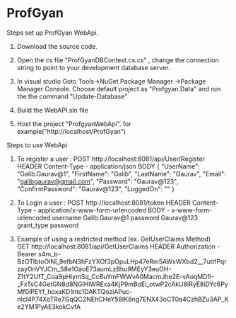 # ProfGyan

Steps set up ProfGyan WebApi.

1) Download the source code.
2) Open the cs file "ProfGyanDBContext.cs.cs" , change the connection string to point 
	to your development database server.
3) In visual studio Goto Tools->NuGet Package Manager ->Package Manager Console.
	Choose default project as "Profgyan.Data" and run the the command "Update-Database" 


4) Build the WebAPI.sln file

5) Host the project "ProfgyanWebApi". for example("http://localhost/ProfGyan")

Steps to use WebApi

1) To register a user :
	POST http://localhost:8081/api/User/Register
	HEADER 
		Content-Type - application/json
	BODY
		{
		  "UserName": "Galib.Gaurav@1",
		  "FirstName": "Galib",
		  "LastName": "Gaurav",
		  "Email": "galibgaurav@gmail.com",
		  "Password": "Gaurav@123",
		  "ConfirmPassword": "Gaurav@123",
		  "LoggedOn": ""
		}
2) To Login a user :
	POST http://localhost:8081/token
	HEADER
		Content-Type - application/x-www-form-urlencoded
	BODY - x-www-form-urlencoded
		   username Galib.Gaurav@1
		   password Gaurav@123
		   grant_type password
		   
3) Example of using a restricted method (ex. GetUserClaims Method)		   
	GET http://localhost:8081/api/GetUserClaims
	HEADER
		Authorization -  Bearer s4m_b-BzOTlbtoOlNI_9efbN3hFzYXOf3pOpuLHp47eRm5AWxWXbd2__7uttfPqrzayOnVYJCm_S8e1OaoE73aumLzBhu9MEyY3euOH-Z1tY2UfT_Coa9pHiymSq_CcBuYmFWWvA0MacmJhe2E-vAoqMD1I-_FxTsC4GetGN8d8NGlHlWRExa4KjP9mBoEi_otwP2cAkU8iRyE8iDYc6PyMf0iPEYf_hoxaKD1ntc1DAKTQoziAPuc-nIcl4P74XoTRe7GqQC2NEhCHeY58IK8ng7ENX43oCT0a4CzhBZu3AP_Ke2YM1PyAE3kokCvfA
